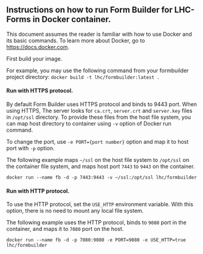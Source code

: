 ## Instructions on how to run Form Builder for LHC-Forms in Docker container.

This document assumes the reader is familiar with how to use Docker and
its basic commands. To learn more about Docker, go to
https://docs.docker.com.

First build your image. 

For example, you may use the following command from your formbuilder project directory:
`docker build -t lhc/formbuilder:latest .`

#### Run with HTTPS protocol.

By default Form Builder uses HTTPS protocol and binds to 9443 port. When
using HTTPS, The server looks for `ca.crt`, `server.crt` and `server.key`
files in `/opt/ssl` directory. To provide these files from the host file
system, you can map host directory to container using `-v` option of
Docker run command.

To change the port, use `-e PORT={port number}` option and map it to
host port with `-p` option.

The following example maps `~/ssl` on the host file system to `/opt/ssl`
on the container file system, and maps host port `7443` to `9443` on the
container.

`docker run --name fb -d -p 7443:9443 -v ~/ssl:/opt/ssl lhc/formbuilder`

#### Run with HTTP protocol.

To use the HTTP protocol, set the `USE_HTTP` environment variable. With
this option, there is no need to mount any local file system.

The following example uses the HTTP protocol, binds to `9080` port in the
container, and maps it to `7080` port on the host.

`docker run --name fb -d -p 7080:9080 -e PORT=9080 -e USE_HTTP=true lhc/formbuilder`

